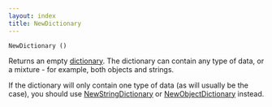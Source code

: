 ```yaml
---
layout: index
title: NewDictionary
---
```


    NewDictionary ()

Returns an empty [dictionary](../using_dictionaries.html). The dictionary can contain any type of data, or a mixture - for example, both objects and strings.

If the dictionary will only contain one type of data (as will usually be the case), you should use [NewStringDictionary](newstringdictionary.html) or [NewObjectDictionary](newobjectdictionary.html) instead.
